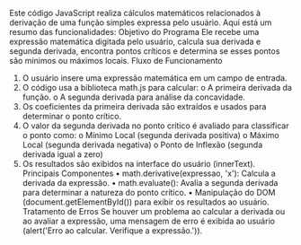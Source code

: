 Este código JavaScript realiza cálculos matemáticos relacionados à derivação de uma função simples expressa pelo usuário. Aqui está um resumo das funcionalidades:
Objetivo do Programa
Ele recebe uma expressão matemática digitada pelo usuário, calcula sua derivada e segunda derivada, encontra pontos críticos e determina se esses pontos são mínimos ou máximos locais.
Fluxo de Funcionamento
1.	O usuário insere uma expressão matemática em um campo de entrada.
2.	O código usa a biblioteca math.js para calcular:
o	A primeira derivada da função.
o	A segunda derivada para análise da concavidade.
3.	Os coeficientes da primeira derivada são extraídos e usados para determinar o ponto crítico.
4.	O valor da segunda derivada no ponto crítico é avaliado para classificar o ponto como:
o	Mínimo Local (segunda derivada positiva)
o	Máximo Local (segunda derivada negativa)
o	Ponto de Inflexão (segunda derivada igual a zero)
5.	Os resultados são exibidos na interface do usuário (innerText).
Principais Componentes
•	math.derivative(expressao, 'x'): Calcula a derivada da expressão.
•	math.evaluate(): Avalia a segunda derivada para determinar a natureza do ponto crítico.
•	Manipulação do DOM (document.getElementById()) para exibir os resultados ao usuário.
Tratamento de Erros
Se houver um problema ao calcular a derivada ou ao avaliar a expressão, uma mensagem de erro é exibida ao usuário (alert('Erro ao calcular. Verifique a expressão.')). 
